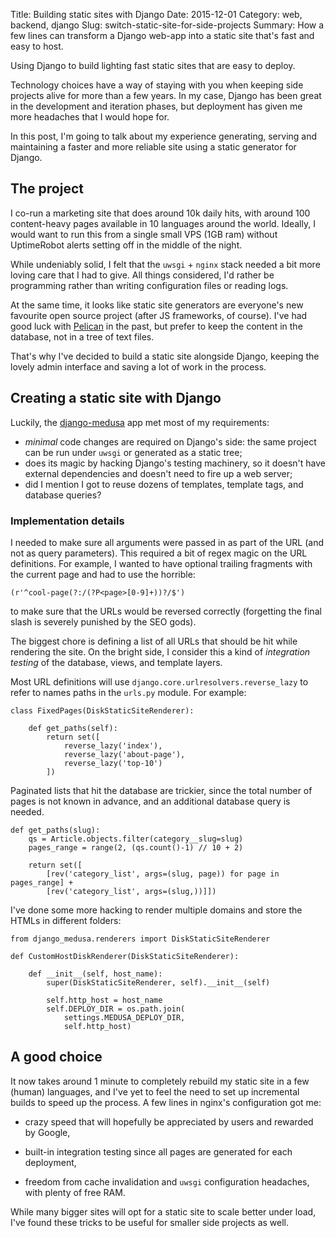 Title: Building static sites with Django
Date: 2015-12-01
Category: web, backend, django
Slug: switch-static-site-for-side-projects
Summary: How a few lines can transform a Django web-app into a static site that's fast and easy to host.

Using Django to build lighting fast static sites that are easy to deploy.

Technology choices have a way of staying with you when keeping side projects alive for more than a few years. In my case, Django has been great in the development and iteration phases, but deployment has given me more headaches that I would hope for.

In this post, I'm going to talk about my experience generating, serving and maintaining a faster and more reliable site using a static generator for Django.

## The project

I co-run a marketing site that does around 10k daily hits, with around 100 content-heavy pages available in 10 languages around the world. Ideally, I would want to run this from a single small VPS (1GB ram) without UptimeRobot alerts setting off in the middle of the night.

While undeniably solid, I felt that the `uwsgi` + `nginx` stack needed a bit more loving care that I had to give. All things considered, I'd rather be programming rather than writing configuration files or reading logs.

At the same time, it looks like static site generators are everyone's new favourite open source project (after JS frameworks, of course). I've had good luck with [Pelican](https://github.com/getpelican/pelican) in the past, but prefer to keep the content in the database, not in a tree of text files.

That's why I've decided to build a static site alongside Django, keeping the lovely admin interface and saving a lot of work in the process.

## Creating a static site with Django

Luckily, the [django-medusa](https://github.com/mtigas/django-medusa) app met most of my requirements:

- *minimal* code changes are required on Django's side: the same project can be run under `uwsgi` or generated as a static tree;
- does its magic by hacking Django's testing machinery, so it doesn't have external dependencies and doesn't need to fire up a web server;
- did I mention I got to reuse dozens of templates, template tags, and database queries?

### Implementation details

I needed to make sure all arguments were passed in as part of the URL (and not as query parameters). This required a bit of regex magic on the URL definitions. For example, I wanted to have optional trailing fragments with the current page and had to use the horrible:

```
(r'^cool-page(?:/(?P<page>[0-9]+))?/$')
```

to make sure that the URLs would be reversed correctly (forgetting the final slash is severely punished by the SEO gods).

The biggest chore is defining a list of all URLs that should be hit while rendering the site. On the bright side, I consider this a kind of *integration testing* of the database, views, and template layers.

Most URL definitions will use `django.core.urlresolvers.reverse_lazy` to refer to names paths in the `urls.py` module. For example:

```
class FixedPages(DiskStaticSiteRenderer):

	def get_paths(self):
		return set([
			reverse_lazy('index'),
			reverse_lazy('about-page'),
			reverse_lazy('top-10')
		])

```

Paginated lists that hit the database are trickier, since the total number of pages is not known in advance, and an additional database query is needed.

```
def get_paths(slug):
	qs = Article.objects.filter(category__slug=slug)
	pages_range = range(2, (qs.count()-1) // 10 + 2)

	return set([
		[rev('category_list', args=(slug, page)) for page in pages_range] +
		[rev('category_list', args=(slug,))]])
```

I've done some more hacking to render multiple domains and store the HTMLs in different folders:

```
from django_medusa.renderers import DiskStaticSiteRenderer

def CustomHostDiskRenderer(DiskStaticSiteRenderer):

	def __init__(self, host_name):
		super(DiskStaticSiteRenderer, self).__init__(self)

		self.http_host = host_name
		self.DEPLOY_DIR = os.path.join(
			settings.MEDUSA_DEPLOY_DIR,
			self.http_host)
```

## A good choice

It now takes around 1 minute to completely rebuild my static site in a few (human) languages, and I've yet to feel the need to set up incremental builds to speed up the process. A few lines in nginx's configuration got me:

- crazy speed that will hopefully be appreciated by users and rewarded by Google,

- built-in integration testing since all pages are generated for each deployment,

- freedom from cache invalidation and `uwsgi` configuration headaches, with plenty of free RAM.

While many bigger sites will opt for a static site to scale better under load, I've found these tricks to be useful for smaller side projects as well.
